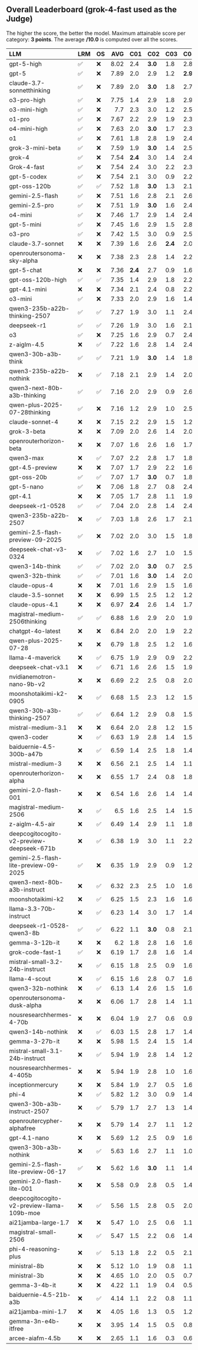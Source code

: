 ## Overall Leaderboard (grok-4-fast used as the Judge)

The higher the score, the better the model.
Maximum attainable score per category: **3 points**.
The average **/10.0** is computed over all the scores.

| LLM                                        | LRM                | OS                 |   AVG | C01     | C02     | C03     | C04     | C05     | C06     | C07     | C08     | C09     | C10     | C11     | C12     | C13     |
|:-------------------------------------------|:-------------------|:-------------------|------:|:--------|:--------|:--------|:--------|:--------|:--------|:--------|:--------|:--------|:--------|:--------|:--------|:--------|
| gpt-5-high                                 | :white_check_mark: | :x:                |  8.02 | 2.4     | **3.0** | 1.8     | 2.8     | 1.8     | 2.9     | **2.7** | 2.6     | 2.9     | 0.8     | 2.1     | 2.9     | 2.8     |
| gpt-5                                      | :white_check_mark: | :x:                |  7.89 | 2.0     | 2.9     | 1.2     | **2.9** | 1.9     | 2.8     | 2.5     | 2.6     | 2.8     | 0.9     | 2.5     | 2.9     | 2.9     |
| claude-3.7-sonnetthinking                  | :white_check_mark: | :x:                |  7.89 | 2.0     | **3.0** | 1.8     | 2.7     | 1.9     | 2.5     | 2.5     | 2.6     | 2.8     | 0.7     | 2.4     | 3.0     | **2.9** |
| o3-pro-high                                | :white_check_mark: | :x:                |  7.75 | 1.4     | 2.9     | 1.8     | 2.9     | 2.2     | 2.8     | 2.5     | 2.6     | 3.0     | 0.7     | 2.5     | 2.9     | 2.4     |
| o3-mini-high                               | :white_check_mark: | :x:                |  7.7  | 2.3     | 3.0     | 1.2     | 2.5     | 2.1     | 2.8     | 2.2     | 2.4     | 2.9     | 0.8     | 2.3     | 2.8     | 2.8     |
| o1-pro                                     | :white_check_mark: | :x:                |  7.67 | 2.2     | 2.9     | 1.9     | 2.3     | 1.6     | 2.6     | 2.3     | 2.7     | 2.9     | 0.9     | 2.3     | 2.8     | 2.6     |
| o4-mini-high                               | :white_check_mark: | :x:                |  7.63 | 2.0     | **3.0** | 1.7     | 2.3     | 1.7     | 2.9     | 2.2     | 2.5     | 2.6     | 1.1     | 2.4     | 2.7     | 2.7     |
| o1                                         | :white_check_mark: | :x:                |  7.61 | 1.8     | 2.8     | 1.9     | 2.4     | 1.8     | 2.9     | 2.2     | 2.4     | 2.7     | 1.2     | 2.2     | 2.6     | 2.7     |
| grok-3-mini-beta                           | :white_check_mark: | :x:                |  7.59 | 1.9     | **3.0** | 1.4     | 2.5     | 1.6     | 2.9     | 2.2     | 2.5     | **3.0** | 0.8     | 2.2     | 2.9     | 2.6     |
| grok-4                                     | :white_check_mark: | :x:                |  7.54 | **2.4** | 3.0     | 1.4     | 2.4     | 1.4     | 2.9     | 2.5     | 2.0     | 2.8     | 1.0     | 2.4     | 2.8     | 2.5     |
| Grok-4-fast                                | :white_check_mark: | :x:                |  7.54 | 2.4     | 3.0     | 2.2     | 2.3     | 0.8     | 2.6     | 2.3     | 2.4     | 3.0     | 0.7     | **2.6** | 2.8     | 2.5     |
| gpt-5-codex                                | :white_check_mark: | :x:                |  7.54 | 2.1     | 3.0     | 0.9     | 2.2     | 1.9     | 2.9     | 2.5     | 2.1     | 2.6     | 1.1     | 2.5     | 2.9     | 2.6     |
| gpt-oss-120b                               | :white_check_mark: | :white_check_mark: |  7.52 | 1.8     | **3.0** | 1.3     | 2.1     | **2.4** | 2.7     | 2.1     | 2.1     | 2.9     | 0.8     | 2.5     | 2.9     | 2.7     |
| gemini-2.5-flash                           | :white_check_mark: | :x:                |  7.51 | 1.6     | 2.8     | 2.1     | 2.6     | 1.8     | 2.6     | 2.3     | 2.7     | 2.8     | 0.9     | 2.0     | 2.2     | 2.8     |
| gemini-2.5-pro                             | :white_check_mark: | :x:                |  7.51 | 1.9     | **3.0** | 1.6     | 2.4     | 1.6     | 2.8     | 2.4     | 2.5     | 2.9     | 0.9     | 2.2     | 2.4     | 2.6     |
| o4-mini                                    | :white_check_mark: | :x:                |  7.46 | 1.7     | 2.9     | 1.4     | 2.4     | 1.8     | 2.8     | 2.5     | 2.2     | 2.9     | 1.2     | 2.0     | 2.9     | 2.7     |
| gpt-5-mini                                 | :white_check_mark: | :x:                |  7.45 | 1.6     | 2.9     | 1.5     | 2.8     | 1.1     | 2.9     | 2.4     | 2.3     | 2.9     | 0.8     | 2.2     | 3.0     | 2.8     |
| o3-pro                                     | :white_check_mark: | :x:                |  7.42 | 1.5     | 3.0     | 0.9     | 2.5     | 2.1     | 2.9     | 2.4     | 2.2     | 2.9     | 0.7     | 2.3     | 3.0     | 2.6     |
| claude-3.7-sonnet                          | :x:                | :x:                |  7.39 | 1.6     | 2.6     | **2.4** | 2.0     | 1.3     | 2.5     | 2.2     | 2.4     | 2.8     | 1.1     | 2.1     | **3.0** | 2.8     |
| openroutersonoma-sky-alpha                 | :x:                | :x:                |  7.38 | 2.3     | 2.8     | 1.4     | 2.2     | 1.0     | 2.9     | 2.5     | **2.8** | 2.8     | 0.8     | 2.1     | 2.8     | 2.5     |
| gpt-5-chat                                 | :x:                | :x:                |  7.36 | **2.4** | 2.7     | 0.9     | 1.6     | 1.9     | 2.9     | 2.4     | 1.9     | 3.0     | 0.8     | 2.5     | 2.9     | 2.8     |
| gpt-oss-120b-high                          | :white_check_mark: | :white_check_mark: |  7.35 | 1.4     | 2.9     | 1.8     | 2.2     | 1.8     | 2.8     | 1.9     | 2.5     | 2.9     | 0.8     | 2.1     | 2.9     | 2.8     |
| gpt-4.1-mini                               | :x:                | :x:                |  7.34 | 2.1     | 2.4     | 0.8     | 2.2     | 1.9     | 2.6     | 2.5     | 2.5     | 2.9     | 0.9     | 2.4     | 2.9     | 2.7     |
| o3-mini                                    | :white_check_mark: | :x:                |  7.33 | 2.0     | 2.9     | 1.6     | 1.4     | 2.1     | **3.0** | 2.5     | 2.3     | 2.9     | 0.8     | 2.0     | 2.4     | 2.8     |
| qwen3-235b-a22b-thinking-2507              | :white_check_mark: | :white_check_mark: |  7.27 | 1.9     | 3.0     | 1.1     | 2.4     | 0.9     | **3.0** | 2.4     | 2.6     | 2.9     | 0.9     | 2.0     | 3.0     | 2.5     |
| deepseek-r1                                | :white_check_mark: | :white_check_mark: |  7.26 | 1.9     | 3.0     | 1.6     | 2.1     | 0.8     | 2.8     | 2.5     | 2.2     | 2.9     | 0.8     | 2.3     | 2.5     | 2.7     |
| o3                                         | :white_check_mark: | :x:                |  7.25 | 1.6     | 2.9     | 0.7     | 2.4     | 1.5     | 2.9     | 2.5     | 2.4     | 2.8     | 1.2     | 2.1     | 2.6     | 2.8     |
| z-aiglm-4.5                                | :x:                | :white_check_mark: |  7.22 | 1.6     | 2.8     | 1.4     | 2.4     | 1.9     | 2.8     | 2.4     | 1.9     | 2.8     | 0.7     | 2.3     | 2.6     | 2.8     |
| qwen3-30b-a3b-think                        | :white_check_mark: | :white_check_mark: |  7.21 | 1.9     | **3.0** | 1.4     | 1.8     | 0.6     | 2.9     | 2.5     | 2.6     | 2.8     | 0.8     | 2.1     | 3.0     | 2.8     |
| qwen3-235b-a22b-nothink                    | :x:                | :white_check_mark: |  7.18 | 2.1     | 2.9     | 1.4     | 2.0     | 1.1     | 2.8     | 2.5     | 1.6     | 2.9     | 1.3     | 2.0     | 2.6     | 2.8     |
| qwen3-next-80b-a3b-thinking                | :white_check_mark: | :white_check_mark: |  7.16 | 2.0     | 2.9     | 0.9     | 2.6     | 0.8     | 2.6     | 2.2     | 2.6     | **3.0** | 0.7     | 2.3     | 2.8     | 2.5     |
| qwen-plus-2025-07-28thinking               | :white_check_mark: | :x:                |  7.16 | 1.2     | 2.9     | 1.0     | 2.5     | 1.3     | 2.9     | 2.5     | 2.4     | 2.9     | 1.0     | 2.2     | 2.8     | 2.3     |
| claude-sonnet-4                            | :x:                | :x:                |  7.15 | 2.2     | 2.9     | 1.5     | 1.2     | 1.4     | 2.6     | 2.4     | 1.9     | 2.9     | 1.1     | 2.1     | 2.8     | 2.9     |
| grok-3-beta                                | :x:                | :x:                |  7.09 | 2.0     | 2.6     | 1.4     | 2.0     | 1.1     | 2.7     | **2.7** | 1.8     | 2.9     | 0.8     | 2.1     | 2.8     | 2.9     |
| openrouterhorizon-beta                     | :x:                | :x:                |  7.07 | 1.6     | 2.6     | 1.6     | 1.7     | 2.0     | 2.9     | 2.2     | 1.5     | 2.9     | 1.0     | 2.1     | 2.7     | 2.8     |
| qwen3-max                                  | :x:                | :white_check_mark: |  7.07 | 2.2     | 2.8     | 1.7     | 1.8     | 0.8     | 2.9     | 2.2     | 1.9     | 2.8     | 0.8     | 2.2     | 2.8     | 2.6     |
| gpt-4.5-preview                            | :x:                | :x:                |  7.07 | 1.7     | 2.9     | 2.2     | 1.6     | 0.7     | 2.9     | 2.5     | 1.6     | 2.8     | 1.3     | 2.0     | 2.5     | 2.8     |
| gpt-oss-20b                                | :white_check_mark: | :white_check_mark: |  7.07 | 1.7     | **3.0** | 0.7     | 1.8     | 1.3     | 2.8     | 2.2     | 2.6     | 2.8     | 1.0     | 2.5     | 2.5     | 2.8     |
| gpt-5-nano                                 | :white_check_mark: | :x:                |  7.06 | 1.8     | 2.7     | 0.8     | 2.4     | 1.1     | 2.9     | 2.3     | 2.5     | 2.9     | 0.6     | 2.0     | 3.0     | 2.7     |
| gpt-4.1                                    | :x:                | :x:                |  7.05 | 1.7     | 2.8     | 1.1     | 1.9     | 1.8     | 2.9     | 2.6     | 1.6     | 2.8     | 0.8     | 2.5     | 2.6     | 2.5     |
| deepseek-r1-0528                           | :white_check_mark: | :white_check_mark: |  7.04 | 2.0     | 2.8     | 1.4     | 2.4     | 1.4     | 2.0     | 2.0     | 2.4     | 2.8     | 0.7     | 2.0     | 2.8     | 2.7     |
| qwen3-235b-a22b-2507                       | :x:                | :white_check_mark: |  7.03 | 1.8     | 2.6     | 1.7     | 2.1     | 1.1     | 2.9     | 2.6     | 1.5     | 2.8     | 1.1     | 2.2     | 2.4     | 2.5     |
| gemini-2.5-flash-preview-09-2025           | :white_check_mark: | :x:                |  7.02 | 2.0     | 3.0     | 1.5     | 1.8     | 0.8     | 2.8     | 2.5     | 2.4     | 2.9     | 0.9     | 2.0     | 2.4     | 2.4     |
| deepseek-chat-v3-0324                      | :x:                | :white_check_mark: |  7.02 | 1.6     | 2.7     | 1.0     | 1.5     | 1.2     | 2.5     | 2.3     | **2.8** | 2.9     | 0.9     | 2.4     | 2.9     | 2.6     |
| qwen3-14b-think                            | :white_check_mark: | :white_check_mark: |  7.02 | 2.0     | **3.0** | 0.7     | 2.5     | 1.2     | 2.7     | 2.5     | 2.5     | 2.9     | 0.7     | 1.9     | 1.9     | 2.6     |
| qwen3-32b-think                            | :white_check_mark: | :white_check_mark: |  7.01 | 1.6     | **3.0** | 1.4     | 2.0     | 1.4     | 2.9     | 2.4     | 1.6     | 3.0     | 0.7     | 2.2     | 2.6     | 2.8     |
| claude-opus-4                              | :x:                | :x:                |  7.01 | 1.6     | 2.9     | 1.5     | 1.6     | 1.1     | 2.5     | 2.2     | 2.6     | 2.9     | 1.2     | 1.6     | 2.9     | 2.8     |
| claude-3.5-sonnet                          | :x:                | :x:                |  6.99 | 1.5     | 2.5     | 1.2     | 1.2     | 0.8     | 2.9     | 2.2     | 2.6     | 2.9     | **1.4** | 2.4     | 3.0     | 2.7     |
| claude-opus-4.1                            | :x:                | :x:                |  6.97 | **2.4** | 2.6     | 1.4     | 1.7     | 1.1     | 2.8     | 2.2     | 1.8     | 2.8     | 0.9     | 1.9     | 2.7     | 2.8     |
| magistral-medium-2506thinking              | :white_check_mark: | :white_check_mark: |  6.88 | 1.6     | 2.9     | 2.0     | 1.9     | 1.2     | 2.2     | 1.9     | 1.9     | 2.8     | 0.9     | 2.1     | 2.8     | 2.5     |
| chatgpt-4o-latest                          | :x:                | :x:                |  6.84 | 2.0     | 2.0     | 1.9     | 2.2     | 1.9     | 2.9     | 2.4     | 1.4     | 2.8     | 0.9     | 1.6     | 2.3     | 2.5     |
| qwen-plus-2025-07-28                       | :x:                | :x:                |  6.79 | 1.8     | 2.5     | 1.2     | 1.6     | 1.2     | 2.8     | 2.5     | 1.6     | 3.0     | 0.8     | 2.5     | 2.5     | 2.7     |
| llama-4-maverick                           | :x:                | :white_check_mark: |  6.75 | 1.9     | 2.9     | 0.9     | 2.2     | 0.8     | 2.7     | 2.2     | 2.1     | 2.6     | 0.8     | 2.1     | 2.4     | 2.6     |
| deepseek-chat-v3.1                         | :x:                | :white_check_mark: |  6.71 | 1.6     | 2.6     | 1.5     | 1.9     | 0.8     | 2.6     | 1.6     | 2.5     | 2.9     | 0.8     | 2.4     | 2.5     | 2.8     |
| nvidianemotron-nano-9b-v2                  | :x:                | :x:                |  6.69 | 2.2     | 2.5     | 0.8     | 2.0     | 0.9     | 2.9     | 1.6     | 2.7     | 2.8     | 0.6     | 1.9     | 2.7     | 2.5     |
| moonshotaikimi-k2-0905                     | :x:                | :white_check_mark: |  6.68 | 1.5     | 2.3     | 1.2     | 1.5     | 1.3     | 2.9     | 2.5     | 2.5     | 2.6     | 0.8     | 2.1     | 2.1     | 2.6     |
| qwen3-30b-a3b-thinking-2507                | :white_check_mark: | :white_check_mark: |  6.64 | 1.2     | 2.9     | 0.8     | 1.5     | 1.4     | 2.8     | 2.0     | 2.5     | 2.9     | 1.1     | 1.9     | 2.1     | 2.8     |
| mistral-medium-3.1                         | :x:                | :x:                |  6.64 | 2.0     | 2.8     | 1.2     | 1.5     | 0.7     | 2.7     | 2.3     | 1.8     | 2.9     | 1.0     | 2.1     | 2.4     | 2.6     |
| qwen3-coder                                | :x:                | :white_check_mark: |  6.63 | 1.9     | 2.8     | 1.4     | 1.5     | 1.1     | 2.2     | 2.6     | 1.9     | 2.9     | 0.9     | 1.5     | 2.5     | 2.6     |
| baiduernie-4.5-300b-a47b                   | :x:                | :white_check_mark: |  6.59 | 1.4     | 2.5     | 1.8     | 1.4     | 1.1     | 2.9     | 2.4     | 0.9     | 2.8     | 1.1     | 1.8     | 2.9     | 2.8     |
| mistral-medium-3                           | :x:                | :x:                |  6.56 | 2.1     | 2.5     | 1.4     | 1.1     | 1.5     | 2.6     | 1.9     | 1.4     | 2.8     | 1.1     | 1.8     | 2.6     | 2.8     |
| openrouterhorizon-alpha                    | :x:                | :x:                |  6.55 | 1.7     | 2.4     | 0.8     | 1.8     | 1.9     | 2.8     | 2.1     | 0.8     | 2.9     | 0.8     | 2.3     | 2.7     | 2.5     |
| gemini-2.0-flash-001                       | :x:                | :x:                |  6.54 | 1.6     | 2.6     | 1.4     | 1.4     | 0.9     | 2.8     | 2.2     | 2.5     | 2.8     | 0.9     | 1.7     | 2.4     | 2.3     |
| magistral-medium-2506                      | :x:                | :white_check_mark: |  6.5  | 1.6     | 2.5     | 1.4     | 1.5     | 1.4     | 2.6     | 2.1     | 1.8     | 2.8     | 1.3     | 1.4     | 2.3     | 2.6     |
| z-aiglm-4.5-air                            | :x:                | :white_check_mark: |  6.49 | 1.4     | 2.9     | 1.1     | 1.8     | 1.1     | 2.9     | 2.1     | 1.6     | 3.0     | 0.7     | 1.7     | 2.4     | 2.5     |
| deepcogitocogito-v2-preview-deepseek-671b  | :x:                | :white_check_mark: |  6.38 | 1.9     | 3.0     | 1.1     | 2.2     | 1.2     | 2.5     | 1.1     | 2.3     | 2.2     | 0.7     | 1.6     | 2.4     | 2.7     |
| gemini-2.5-flash-lite-preview-09-2025      | :white_check_mark: | :x:                |  6.35 | 1.9     | 2.9     | 0.9     | 1.2     | 0.9     | 2.9     | 1.9     | 1.2     | 2.9     | 1.1     | 1.8     | 2.7     | 2.7     |
| qwen3-next-80b-a3b-instruct                | :x:                | :white_check_mark: |  6.32 | 2.3     | 2.5     | 1.0     | 1.6     | 0.7     | 2.4     | 1.6     | 1.7     | 2.8     | 1.1     | 2.1     | 2.1     | 2.8     |
| moonshotaikimi-k2                          | :x:                | :white_check_mark: |  6.25 | 1.5     | 2.3     | 1.6     | 1.6     | 0.7     | 2.3     | 2.3     | 1.7     | 2.8     | 0.8     | 2.0     | 2.3     | 2.5     |
| llama-3.3-70b-instruct                     | :x:                | :white_check_mark: |  6.23 | 1.4     | 3.0     | 1.7     | 1.4     | 0.8     | 2.7     | 1.6     | 1.4     | 2.8     | 0.9     | 1.7     | 2.7     | 2.1     |
| deepseek-r1-0528-qwen3-8b                  | :white_check_mark: | :white_check_mark: |  6.22 | 1.1     | **3.0** | 0.8     | 2.1     | 1.0     | 2.2     | 2.0     | 2.0     | 2.9     | 0.9     | 1.1     | 2.6     | 2.5     |
| gemma-3-12b-it                             | :x:                | :x:                |  6.2  | 1.8     | 2.8     | 1.6     | 1.6     | 0.6     | 2.7     | 1.6     | 1.1     | 2.9     | 0.9     | 1.7     | 2.4     | 2.6     |
| grok-code-fast-1                           | :white_check_mark: | :x:                |  6.19 | 1.7     | 2.8     | 1.6     | 1.4     | 0.8     | 2.9     | 0.8     | 1.7     | 2.9     | 0.7     | 1.7     | 2.8     | 2.5     |
| mistral-small-3.2-24b-instruct             | :x:                | :white_check_mark: |  6.15 | 1.8     | 2.5     | 0.9     | 1.6     | 0.7     | 2.0     | 1.9     | 2.0     | 2.8     | 1.1     | 1.9     | 2.1     | 2.4     |
| llama-4-scout                              | :x:                | :white_check_mark: |  6.15 | 1.6     | 2.8     | 0.7     | 1.6     | 0.8     | 2.5     | 2.0     | 1.4     | 2.4     | 0.8     | 1.9     | 2.7     | 2.6     |
| qwen3-32b-nothink                          | :x:                | :white_check_mark: |  6.13 | 1.4     | 2.6     | 1.5     | 1.6     | 1.2     | 2.3     | 2.1     | 0.7     | 2.9     | 0.8     | 2.0     | 2.5     | 2.2     |
| openroutersonoma-dusk-alpha                | :x:                | :x:                |  6.06 | 1.7     | 2.8     | 1.4     | 1.1     | 1.2     | 2.4     | 2.5     | 0.6     | 2.9     | 0.7     | 2.5     | 1.8     | 2.4     |
| nousresearchhermes-4-70b                   | :x:                | :x:                |  6.04 | 1.9     | 2.7     | 0.6     | 0.9     | 0.6     | 2.3     | 2.5     | 1.9     | 2.7     | 1.0     | 1.7     | 2.1     | 2.5     |
| qwen3-14b-nothink                          | :x:                | :white_check_mark: |  6.03 | 1.5     | 2.8     | 1.7     | 1.4     | 0.7     | 2.5     | 2.1     | 0.3     | 2.9     | 0.9     | 2.1     | 1.9     | 2.6     |
| gemma-3-27b-it                             | :x:                | :x:                |  5.98 | 1.5     | 2.4     | 1.5     | 1.4     | 0.8     | 2.8     | 2.2     | 0.8     | 2.9     | 0.6     | 1.6     | 2.2     | 2.6     |
| mistral-small-3.1-24b-instruct             | :x:                | :white_check_mark: |  5.94 | 1.9     | 2.8     | 1.4     | 1.2     | 0.9     | 2.0     | 1.9     | 0.9     | 2.7     | 0.8     | 1.5     | 2.5     | 2.5     |
| nousresearchhermes-4-405b                  | :x:                | :x:                |  5.94 | 1.9     | 2.8     | 1.0     | 1.6     | 0.8     | 2.6     | 1.8     | 0.4     | 2.9     | 0.7     | 2.1     | 1.9     | 2.6     |
| inceptionmercury                           | :x:                | :x:                |  5.84 | 1.9     | 2.7     | 0.5     | 1.6     | 0.9     | 2.0     | 2.5     | 1.0     | 2.8     | 0.6     | 1.5     | 2.3     | 2.5     |
| phi-4                                      | :x:                | :white_check_mark: |  5.82 | 1.2     | 3.0     | 0.9     | 1.4     | 0.8     | 1.8     | 2.1     | 1.4     | 2.9     | 0.8     | 1.4     | 2.2     | 2.8     |
| qwen3-30b-a3b-instruct-2507                | :x:                | :white_check_mark: |  5.79 | 1.7     | 2.7     | 1.3     | 1.4     | 0.9     | 2.5     | 1.8     | 1.3     | 2.6     | 0.7     | 1.2     | 2.1     | 2.4     |
| openroutercypher-alphafree                 | :x:                | :x:                |  5.79 | 1.4     | 2.7     | 1.1     | 1.2     | 0.5     | 2.8     | 2.3     | 0.8     | 2.0     | 1.1     | 1.9     | 2.1     | 2.5     |
| gpt-4.1-nano                               | :x:                | :x:                |  5.69 | 1.2     | 2.5     | 0.9     | 1.6     | 0.8     | 2.0     | 1.7     | 0.9     | 2.8     | 1.1     | 1.5     | 2.6     | 2.5     |
| qwen3-30b-a3b-nothink                      | :x:                | :white_check_mark: |  5.63 | 1.6     | 2.7     | 1.1     | 1.0     | 0.7     | 2.2     | 1.9     | 0.9     | 2.8     | 0.9     | 1.9     | 2.0     | 2.1     |
| gemini-2.5-flash-lite-preview-06-17        | :white_check_mark: | :x:                |  5.62 | 1.6     | **3.0** | 1.1     | 1.4     | 0.6     | 2.2     | 2.3     | 0.4     | 2.6     | 0.5     | 1.2     | 2.4     | 2.5     |
| gemini-2.0-flash-lite-001                  | :x:                | :x:                |  5.58 | 0.9     | 2.8     | 0.5     | 1.4     | 0.8     | 2.8     | 2.4     | 0.7     | 2.7     | 0.6     | 2.0     | 2.1     | 2.2     |
| deepcogitocogito-v2-preview-llama-109b-moe | :x:                | :white_check_mark: |  5.56 | 1.5     | 2.8     | 0.5     | 2.0     | 0.7     | 1.5     | 1.6     | 1.1     | 2.4     | 0.6     | 1.8     | 2.5     | 2.8     |
| ai21jamba-large-1.7                        | :x:                | :x:                |  5.47 | 1.0     | 2.5     | 0.6     | 1.1     | 0.9     | 2.0     | 2.1     | 0.7     | 2.9     | 0.6     | 1.8     | 2.5     | 2.7     |
| magistral-small-2506                       | :x:                | :white_check_mark: |  5.47 | 1.5     | 2.2     | 0.6     | 1.4     | 0.7     | 2.0     | 1.6     | 1.7     | 2.6     | 0.7     | 1.8     | 2.0     | 2.5     |
| phi-4-reasoning-plus                       | :x:                | :white_check_mark: |  5.13 | 1.8     | 2.2     | 0.5     | 2.1     | 1.4     | 1.5     | 1.1     | 1.6     | 2.2     | 0.6     | 1.3     | 1.8     | 2.0     |
| ministral-8b                               | :x:                | :x:                |  5.12 | 1.0     | 1.9     | 0.8     | 1.1     | 0.5     | 2.5     | 1.9     | 1.2     | 2.8     | 0.9     | 1.6     | 2.0     | 1.9     |
| ministral-3b                               | :x:                | :x:                |  4.65 | 1.0     | 2.0     | 0.5     | 0.7     | 0.3     | 2.3     | 1.5     | 0.7     | 2.2     | 0.7     | 1.8     | 2.2     | 2.2     |
| gemma-3-4b-it                              | :x:                | :x:                |  4.22 | 1.1     | 1.9     | 0.4     | 0.5     | 0.6     | 1.9     | 1.9     | 1.1     | 1.9     | 0.8     | 1.2     | 1.4     | 1.8     |
| baiduernie-4.5-21b-a3b                     | :x:                | :white_check_mark: |  4.14 | 1.1     | 2.2     | 0.8     | 1.1     | 0.7     | 1.8     | 1.1     | 0.3     | 2.0     | 0.4     | 1.1     | 1.5     | 2.1     |
| ai21jamba-mini-1.7                         | :x:                | :x:                |  4.05 | 1.6     | 1.3     | 0.5     | 1.2     | 0.8     | 1.5     | 1.2     | 0.7     | 1.9     | 0.6     | 0.9     | 1.8     | 1.9     |
| gemma-3n-e4b-itfree                        | :x:                | :x:                |  3.95 | 1.4     | 1.5     | 0.5     | 0.8     | 0.4     | 2.1     | 1.1     | 0.3     | 2.2     | 0.8     | 1.5     | 0.9     | 1.8     |
| arcee-aiafm-4.5b                           | :x:                | :x:                |  2.65 | 1.1     | 1.6     | 0.3     | 0.6     | 0.5     | 0.8     | 0.9     | 0.3     | 1.4     | 0.3     | 0.8     | 1.0     | 0.8     |